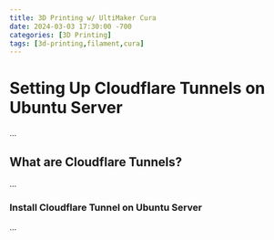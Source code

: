```yaml
---
title: 3D Printing w/ UltiMaker Cura
date: 2024-03-03 17:30:00 -700
categories: [3D Printing]
tags: [3d-printing,filament,cura]
---
```


# Setting Up Cloudflare Tunnels on Ubuntu Server
...
## What are Cloudflare Tunnels?
...
### Install Cloudflare Tunnel on Ubuntu Server
...